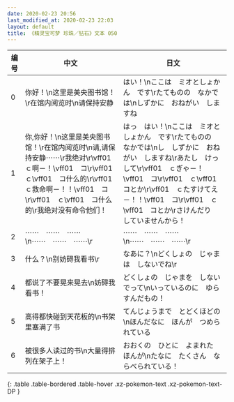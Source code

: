 ```yaml
---
date: 2020-02-23 20:56
last_modified_at: 2020-02-23 22:03
layout: default
title: 《精灵宝可梦 珍珠／钻石》文本 050
---
```

| 编号 | 中文 | 日文 |
| ---- | ---- | ---- |
| 0 | 你好！\n这里是美央图书馆！\r在馆内阅览时\n请保持安静 | はい！\nここは　ミオとしょかん　です\rたてものの　なかでは\nしずかに　おねがい　しますね |
| 1 | 你,你好！\n这里是美央图书馆！\r在馆内阅览时\n请,请保持安静⋯⋯\r我绝对\r\vff01　ｃ啊－！\vff01　コ\r\vff01　ｃ\vff01　コ什么的\r\vff01　ｃ救命啊－！！\vff01　コ\r\vff01　ｃ\vff01　コ什么的\r我绝对没有命令他们！ | はっ　はい！\nここは　ミオとしょかん　です\rたてものの　なかでは\nし　しずかに　おねがい　しますね\rあたし　けっして\r\vff01　ｃぎゃ－！\vff01　コ\r\vff01　ｃ\vff01　コとか\r\vff01　ｃたすけてえ－！！\vff01　コ\r\vff01　ｃ\vff01　コとか\rさけんだり　していませんから！ |
| 2 | ⋯⋯　⋯⋯　⋯⋯\n⋯⋯　⋯⋯　⋯⋯\r | ⋯⋯　⋯⋯　⋯⋯\n⋯⋯　⋯⋯　⋯⋯\r |
| 3 | 什么？\n别妨碍我看书\r | なあに？\nどくしょの　じゃまは　しないでね\r |
| 4 | 都说了不要晃来晃去\n妨碍我看书！ | どくしょの　じゃまを　しないでって\nいっているのに　ゆらすんだもの！ |
| 5 | 高得都快碰到天花板的\n书架里塞满了书 | てんじょうまで　とどくほどの\nほんだなに　ほんが　つめられている |
| 6 | 被很多人读过的书\n大量得排列在架子上！ | おおくの　ひとに　よまれた　ほんが\nたなに　たくさん　ならべられている！ |
{: .table .table-bordered .table-hover .xz-pokemon-text .xz-pokemon-text-DP }